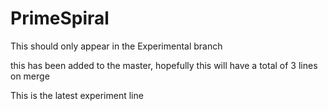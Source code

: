 # PrimeSpiral

This should only appear in the Experimental branch

this has been added to the master, hopefully this will have a total of 3 lines on merge

This is the latest experiment line